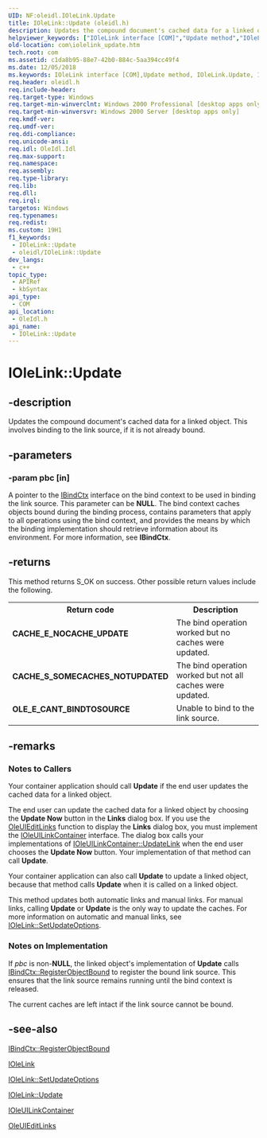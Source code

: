 ```yaml
---
UID: NF:oleidl.IOleLink.Update
title: IOleLink::Update (oleidl.h)
description: Updates the compound document's cached data for a linked object. This involves binding to the link source, if it is not already bound.
helpviewer_keywords: ["IOleLink interface [COM]","Update method","IOleLink.Update","IOleLink::Update","Update","Update method [COM]","Update method [COM]","IOleLink interface","_ole_iolelink_update","com.iolelink_update","oleidl/IOleLink::Update"]
old-location: com\iolelink_update.htm
tech.root: com
ms.assetid: c1da8b95-88e7-42b0-884c-5aa394cc49f4
ms.date: 12/05/2018
ms.keywords: IOleLink interface [COM],Update method, IOleLink.Update, IOleLink::Update, Update, Update method [COM], Update method [COM],IOleLink interface, _ole_iolelink_update, com.iolelink_update, oleidl/IOleLink::Update
req.header: oleidl.h
req.include-header: 
req.target-type: Windows
req.target-min-winverclnt: Windows 2000 Professional [desktop apps only]
req.target-min-winversvr: Windows 2000 Server [desktop apps only]
req.kmdf-ver: 
req.umdf-ver: 
req.ddi-compliance: 
req.unicode-ansi: 
req.idl: OleIdl.Idl
req.max-support: 
req.namespace: 
req.assembly: 
req.type-library: 
req.lib: 
req.dll: 
req.irql: 
targetos: Windows
req.typenames: 
req.redist: 
ms.custom: 19H1
f1_keywords:
 - IOleLink::Update
 - oleidl/IOleLink::Update
dev_langs:
 - c++
topic_type:
 - APIRef
 - kbSyntax
api_type:
 - COM
api_location:
 - OleIdl.h
api_name:
 - IOleLink::Update
---
```


# IOleLink::Update


## -description

Updates the compound document's cached data for a linked object. This involves binding to the link source, if it is not already bound.

## -parameters

### -param pbc [in]

A pointer to the <a href="/windows/desktop/api/objidl/nn-objidl-ibindctx">IBindCtx</a> interface on the bind context to be used in binding the link source. This parameter can be <b>NULL</b>. The bind context caches objects bound during the binding process, contains parameters that apply to all operations using the bind context, and provides the means by which the binding implementation should retrieve information about its environment. For more information, see <b>IBindCtx</b>.

## -returns

This method returns S_OK on success. Other possible return values include the following.

<table>
<tr>
<th>Return code</th>
<th>Description</th>
</tr>
<tr>
<td width="40%">
<dl>
<dt><b>CACHE_E_NOCACHE_UPDATE</b></dt>
</dl>
</td>
<td width="60%">
The bind operation worked but no caches were updated.

</td>
</tr>
<tr>
<td width="40%">
<dl>
<dt><b>CACHE_S_SOMECACHES_NOTUPDATED</b></dt>
</dl>
</td>
<td width="60%">
The bind operation worked but not all caches were updated.

</td>
</tr>
<tr>
<td width="40%">
<dl>
<dt><b>OLE_E_CANT_BINDTOSOURCE</b></dt>
</dl>
</td>
<td width="60%">
Unable to bind to the link source.

</td>
</tr>
</table>

## -remarks

<h3><a id="Notes_to_Callers"></a><a id="notes_to_callers"></a><a id="NOTES_TO_CALLERS"></a>Notes to Callers</h3>
Your container application should call <b>Update</b> if the end user updates the cached data for a linked object.

The end user can update the cached data for a linked object by choosing the <b>Update Now</b> button in the <b>Links</b> dialog box. If you use the <a href="/windows/desktop/api/oledlg/nf-oledlg-oleuieditlinksa">OleUIEditLinks</a> function to display the <b>Links</b> dialog box, you must implement the <a href="/windows/desktop/api/oledlg/nn-oledlg-ioleuilinkcontainera">IOleUILinkContainer</a> interface. The dialog box calls your implementations of <a href="/windows/desktop/api/oledlg/nf-oledlg-ioleuilinkcontainera-updatelink">IOleUILinkContainer::UpdateLink</a> when the end user chooses the <b>Update Now</b> button. Your implementation of that method can call <b>Update</b>.

Your container application can also call <b>Update</b> to update a linked object, because that method calls <b>Update</b> when it is called on a linked object.

This method updates both automatic links and manual links. For manual links, calling <b>Update</b> or <b>Update</b> is the only way to update the caches. For more information on automatic and manual links, see <a href="/windows/desktop/api/oleidl/nf-oleidl-iolelink-setupdateoptions">IOleLink::SetUpdateOptions</a>.

<h3><a id="Notes_on_Implementation"></a><a id="notes_on_implementation"></a><a id="NOTES_ON_IMPLEMENTATION"></a>Notes on Implementation</h3>
If <i>pbc</i> is non-<b>NULL</b>, the linked object's implementation of <b>Update</b> calls <a href="/windows/desktop/api/objidl/nf-objidl-ibindctx-registerobjectbound">IBindCtx::RegisterObjectBound</a> to register the bound link source. This ensures that the link source remains running until the bind context is released.

The current caches are left intact if the link source cannot be bound.

## -see-also

<a href="/windows/desktop/api/objidl/nf-objidl-ibindctx-registerobjectbound">IBindCtx::RegisterObjectBound</a>



<a href="/windows/desktop/api/oleidl/nn-oleidl-iolelink">IOleLink</a>



<a href="/windows/desktop/api/oleidl/nf-oleidl-iolelink-setupdateoptions">IOleLink::SetUpdateOptions</a>



<a href="/windows/desktop/api/oleidl/nf-oleidl-iolelink-update">IOleLink::Update</a>



<a href="/windows/desktop/api/oledlg/nn-oledlg-ioleuilinkcontainera">IOleUILinkContainer</a>



<a href="/windows/desktop/api/oledlg/nf-oledlg-oleuieditlinksa">OleUIEditLinks</a>

